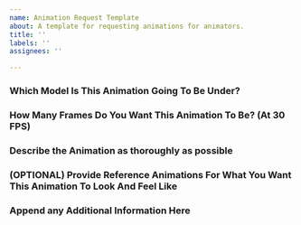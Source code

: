 ```yaml
---
name: Animation Request Template
about: A template for requesting animations for animators.
title: ''
labels: ''
assignees: ''

---
```


### Which Model Is This Animation Going To Be Under?

### How Many Frames Do You Want This Animation To Be? (At 30 FPS)

### Describe the Animation as thoroughly as possible

### (OPTIONAL) Provide Reference Animations For What You Want This Animation To Look And Feel Like

### Append any Additional Information Here

